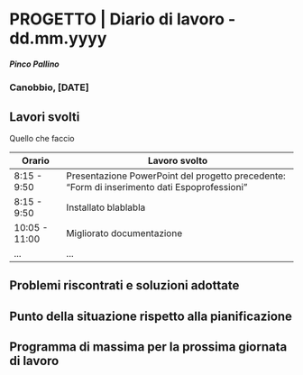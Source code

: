 

# PROGETTO | Diario di lavoro - dd.mm.yyyy
##### Pinco Pallino
### Canobbio, [DATE]

## Lavori svolti
Quello che faccio


|Orario        |Lavoro svolto                 |
|--------------|------------------------------|
|8:15 - 9:50   |Presentazione PowerPoint del progetto precedente: “Form di inserimento dati Espoprofessioni”          |
|8:15 - 9:50   |Installato blablabla          |
|10:05 - 11:00 |Migliorato documentazione     |
|...           |...                           |

##  Problemi riscontrati e soluzioni adottate


##  Punto della situazione rispetto alla pianificazione


## Programma di massima per la prossima giornata di lavoro
